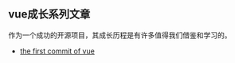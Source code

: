 ## vue成长系列文章

作为一个成功的开源项目，其成长历程是有许多值得我们借鉴和学习的。

* [the first commit of vue](./doc/the-first-commit-of-vue.md)